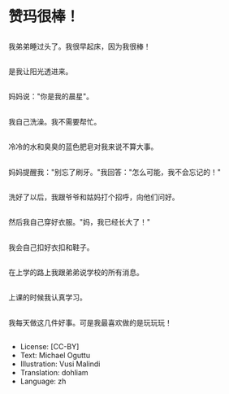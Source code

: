 # 赞玛很棒！

##
我弟弟睡过头了。我很早起床，因为我很棒！

##
是我让阳光透进来。

##
妈妈说："你是我的晨星"。

##
我自己洗澡。我不需要帮忙。

##
冷冷的水和臭臭的蓝色肥皂对我来说不算大事。

##
妈妈提醒我："别忘了刷牙。"我回答："怎么可能，我不会忘记的！"

##
洗好了以后，我跟爷爷和姑妈打个招呼，向他们问好。

##
然后我自己穿好衣服。"妈，我已经长大了！"

##
我会自己扣好衣扣和鞋子。

##
在上学的路上我跟弟弟说学校的所有消息。

##
上课的时候我认真学习。

##
我每天做这几件好事。可是我最喜欢做的是玩玩玩！

##
* License: [CC-BY]
* Text: Michael Oguttu
* Illustration: Vusi Malindi
* Translation: dohliam
* Language: zh
